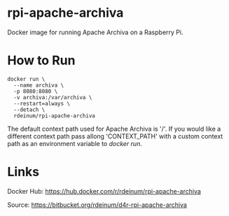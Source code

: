 # rpi-apache-archiva
Docker image for running Apache Archiva on a Raspberry Pi.

# How to Run
```shell
docker run \
  --name archiva \
  -p 8080:8080 \
  -v archiva:/var/archiva \
  --restart=always \
  --detach \
  rdeinum/rpi-apache-archiva  
```

The default context path used for Apache Archiva is '/'. If you would like a different context path pass allong 'CONTEXT\_PATH' with a custom context path as an environment variable to *docker run*.

# Links
Docker Hub: https://hub.docker.com/r/rdeinum/rpi-apache-archiva

Source: https://bitbucket.org/rdeinum/d4r-rpi-apache-archiva
